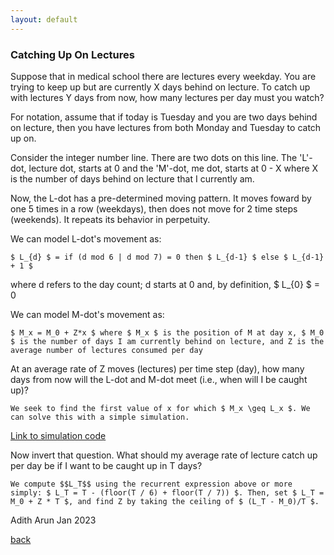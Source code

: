 ```yaml
---
layout: default
---
```



### Catching Up On Lectures

Suppose that in medical school there are lectures every weekday. You are trying to keep up but are currently X days behind on lecture. To catch up with lectures Y days from now, how many lectures per day must you watch?

For notation, assume that if today is Tuesday and you are two days behind on lecture, then you have lectures from both Monday and Tuesday to catch up on. 

Consider the integer number line. There are two dots on this line. The 'L'-dot, lecture dot, starts at 0 and the 'M'-dot, me dot, starts at 0 - X where X is the number of days behind on lecture that I currently am. 

Now, the L-dot has a pre-determined moving pattern. It moves foward by one 5 times in a row (weekdays), then does not move for 2 time steps (weekends). It repeats its behavior in perpetuity.

We can model L-dot's movement as: 
	
	$ L_{d} $ = if (d mod 6 | d mod 7) = 0 then $ L_{d-1} $ else $ L_{d-1} + 1 $ 

where d refers to the day count; d starts at 0 and, by definition, $ L_{0} $ = 0 

We can model M-dot's movement as: 
	
	$ M_x = M_0 + Z*x $ where $ M_x $ is the position of M at day x, $ M_0 $ is the number of days I am currently behind on lecture, and Z is the average number of lectures consumed per day


At an average rate of Z moves (lectures) per time step (day), how many days from now will the L-dot and M-dot meet (i.e., when will I be caught up)?

	We seek to find the first value of x for which $ M_x \geq L_x $. We can solve this with a simple simulation. 

[Link to simulation code](/posts_code/lecture-catch-up.R)


Now invert that question. What should my average rate of lecture catch up per day be if I want to be caught up in T days?

	We compute $$L_T$$ using the recurrent expression above or more simply: $ L_T = T - (floor(T / 6) + floor(T / 7)) $. Then, set $ L_T = M_0 + Z * T $, and find Z by taking the ceiling of $ (L_T - M_0)/T $. 


Adith Arun
Jan 2023

[back](./)






